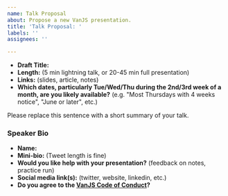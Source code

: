 ```yaml
---
name: Talk Proposal
about: Propose a new VanJS presentation.
title: 'Talk Proposal: '
labels: ''
assignees: ''

---
```


- **Draft Title:** 
- **Length:** (5 min lightning talk, or 20-45 min full presentation)
- **Links:** (slides, article, notes)
- **Which dates, particularly Tue/Wed/Thu during the 2nd/3rd week of a month, are you likely available?** (e.g. "Most Thursdays with 4 weeks notice", "June or later", etc.)

Please replace this sentence with a short summary of your talk.

<!--

For more info on VanJS talk topics, check out our [SPEAKING.md](https://github.com/VanJS/meetup/blob/master/SPEAKING.md).

-->

### Speaker Bio
- **Name:** 
- **Mini-bio:** (Tweet length is fine)
- **Would you like help with your presentation?** (feedback on notes, practice run)
- **Social media link(s):** (twitter, website, linkedin, etc.)
- **Do you agree to the [VanJS Code of Conduct](https://github.com/VanJS/meetup/blob/master/CONDUCT.md)?**
